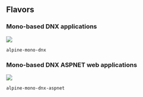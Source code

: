 ## Flavors

### Mono-based DNX applications

[![](https://badge.imagelayers.io/andycunn/alpine-mono-dnx:latest.svg)](https://imagelayers.io/?images=andycunn/alpine-mono-dnx:latest 'Get your own badge on imagelayers.io')

`alpine-mono-dnx`

### Mono-based DNX ASPNET web applications

[![](https://badge.imagelayers.io/andycunn/alpine-mono-dnx-aspnet:latest.svg)](https://imagelayers.io/?images=andycunn/alpine-mono-dnx-aspnet:latest 'Get your own badge on imagelayers.io')

`alpine-mono-dnx-aspnet`

